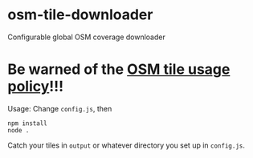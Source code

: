 # osm-tile-downloader
Configurable global OSM coverage downloader 

Be warned of the [OSM tile usage policy](http://wiki.openstreetmap.org/wiki/Tile_usage_policy)!!!
=============

Usage:
Change `config.js`, then
```
npm install
node .
```
Catch your tiles in `output` or whatever directory you set up in `config.js`.
